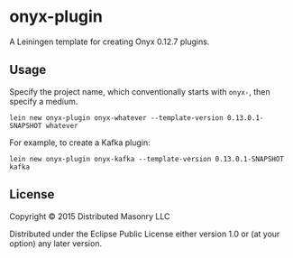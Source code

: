 # onyx-plugin

A Leiningen template for creating Onyx 0.12.7 plugins.

## Usage

Specify the project name, which conventionally starts with `onyx-`, then specify a medium.

```
lein new onyx-plugin onyx-whatever --template-version 0.13.0.1-SNAPSHOT whatever
```

For example, to create a Kafka plugin:

```
lein new onyx-plugin onyx-kafka --template-version 0.13.0.1-SNAPSHOT kafka
```

## License

Copyright © 2015 Distributed Masonry LLC

Distributed under the Eclipse Public License either version 1.0 or (at
your option) any later version.
